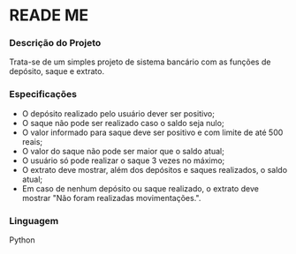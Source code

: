 # READE ME

### Descrição do Projeto
  Trata-se de um simples projeto de sistema bancário com as funções de depósito, saque e extrato.
  
### Especificações
  * O depósito realizado pelo usuário dever ser positivo;
  * O saque não pode ser realizado caso o saldo seja nulo;
  * O valor informado para saque deve ser positivo e com limite de até 500 reais;
  * O valor do saque não pode ser maior que o saldo atual;
  * O usuário só pode realizar o saque 3 vezes no máximo;
  * O extrato deve mostrar, além dos depósitos e saques realizados, o saldo atual;
  * Em caso de nenhum depósito ou saque realizado, o extrato deve mostrar "Não foram realizadas movimentações.".

### Linguagem
  Python

